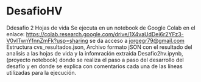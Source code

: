 # DesafioHV
Ddesafio 2 Hojas de vida
Se ejecuta en un notebook de Google Colab en el enlace: https://colab.research.google.com/drive/1X4vaUdDei6r2YFz3-V0vlTwnYfnnZmFk?usp=sharing se da acceso a jorgegr79@gmail.com
Estructura
cvs_resultados.json, Archivo formato jSON con el resultado del analisis a las hojas de vida y la infomración extraida
Desafio2hv.ipynb, (proyecto notebook) donde se realiza el paso a paso del desarrollo del desafío y en donde se explica con comentarios cada una de las líneas utilizadas para la ejecución. 
